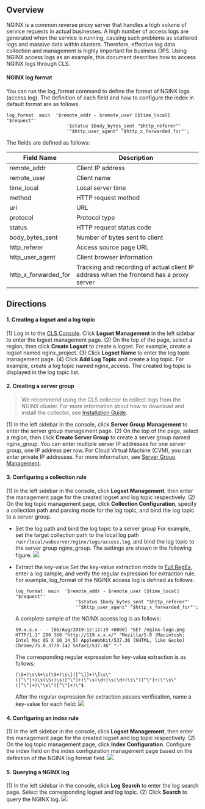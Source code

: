 
## Overview
NGINX is a common reverse proxy server that handles a high volume of service requests in actual businesses. A high number of access logs are generated when the service is running, causing such problems as scattered logs and massive data within clusters. Therefore, effective log data collection and management is highly important for business OPS. Using NGINX access logs as an example, this document describes how to access NGINX logs through CLS.

#### NGINX log format

You can run the log_format command to define the format of NGINX logs (access.log). The definition of each field and how to configure the index in default format are as follows.

```shell
log_format  main  '$remote_addr - $remote_user [$time_local] "$request"'
                      '$status $body_bytes_sent "$http_referer"'
                      '"$http_user_agent" "$http_x_forwarded_for"';
```

The fields are defined as follows:

| Field Name               | Description                                                 |
| -------------------- | ---------------------------------------------------- |
| remote_addr          | Client IP address                                         |
| remote_user          | Client name                                           |
| time_local           | Local server time                                       |
| method               |HTTP request method                                        |
| url                  | URL                                             |
| protocol             | Protocol type                                             |
| status               | HTTP request status code                                      |
| body_bytes_sent      | Number of bytes sent to client                                 |
| http_referer         | Access source page URL                               |
| http_user_agent      | Client browser information                                     |
| http_x_forwarded_for | Tracking and recording of actual client IP address when the frontend has a proxy server |

## Directions

#### 1. Creating a logset and a log topic

(1) Log in to the [CLS Console](https://console.cloud.tencent.com/cls). Click **Logset Management** in the left sidebar to enter the logset management page.
(2) On the top of the page, select a region, then click **Create Logset** to create a logset. For example, create a logset named nginx_project.
(3) Click **Logset Name** to enter the log topic management page.
(4) Click **Add Log Topic** and create a log topic. For example, create a log topic named nginx_access. The created log topic is displayed in the log topic list.


#### 2. Creating a server group

>We recommend using the CLS collector to collect logs from the NGINX cluster. For more information about how to download and install the collector, see [Installation Guide](https://intl.cloud.tencent.com/document/product/614/17414).

(1) In the left sidebar in the console, click **Server Group Management** to enter the server group management page.
(2) On the top of the page, select a region, then click **Create Server Group** to create a server group named nginx_group. You can enter multiple server IP addresses for one server group, one IP address per row. For Cloud Virtual Machine (CVM), you can enter private IP addresses. For more information, see [Server Group Management](https://intl.cloud.tencent.com/document/product/614/17412).


#### 3. Configuring a collection rule

(1) In the left sidebar in the console, click **Logset Management**, then enter the management page for the created logset and log topic respectively.
(2) On the log topic management page, click **Collection Configuration**, specify a collection path and parsing mode for the log topic, and bind the log topic to a server group.
- Set the log path and bind the log topic to a server group
  For example, set the target collection path to the local log path `/usr/local/webserver/nginx/logs/access.log`, and bind the log topic to the server group nginx_group. The settings are shown in the following figure.
  ![](https://main.qcloudimg.com/raw/f01e1cfa443ca8ca87da51199ed27982.png)
- Extract the key-value
  Set the key-value extraction mode to [Full RegEx](https://intl.cloud.tencent.com/document/product/614/32283), enter a log sample, and verify the regular expression for extraction rule.
  For example, log_format of the NGINX access log is defined as follows:
  ```shell
  log_format  main  '$remote_addr - $remote_user [$time_local] "$request"'
                        '$status $body_bytes_sent "$http_referer"'
                        '"$http_user_agent" "$http_x_forwarded_for"';
  ```

  A complete sample of the NGINX access log is as follows:
  ```shell
  59.x.x.x - - [06/Aug/2019:12:12:19 +0800] "GET /nginx-logo.png HTTP/1.1" 200 368 "http://119.x.x.x/" "Mozilla/5.0 (Macintosh; Intel Mac OS X 10_14_5) AppleWebKit/537.36 (KHTML, like Gecko) Chrome/75.0.3770.142 Safari/537.36" "-"
  ```

  The corresponding regular expression for key-value extraction is as follows:
  ```shell
  (\S+)\s\S+\s(\S+)\s\[([^\]]+)\]\s\"([^\"]+)\s(\S+)\s([^\"]+)\"\s(\d+)\s(\d+)\s\"([^\"]+)\"\s\"([^\"]+)\"\s\"([^\"]+)\"$
  ```

  After the regular expression for extraction passes verification, name a key-value for each field:
	![](https://main.qcloudimg.com/raw/0b35a353fb98c1024ff9836e1b5ec78a.png)

#### 4. Configuring an index rule

(1) In the left sidebar in the console, click **Logset Management**, then enter the management page for the created logset and log topic respectively.
(2) On the log topic management page, click **Index Configuration**. Configure the index field on the index configuration management page based on the definition of the NGINX log format field.
![](https://main.qcloudimg.com/raw/776e9a193ec84adeabea01b229d6162d.png)

#### 5. Querying a NGINX log

(1) In the left sidebar in the console, click **Log Search** to enter the log search page. Select the corresponding logset and log topic.
(2) Click **Search** to query the NGINX log.
![](https://main.qcloudimg.com/raw/a62470cb3a3e52e8400c0d212fb2f783.png)
